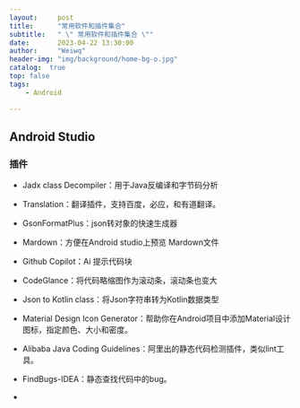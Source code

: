 ```yaml
---
layout:     post
title:      "常用软件和插件集合"
subtitle:   " \" 常用软件和插件集合 \""
date:       2023-04-22 13:30:00
author:     "Weiwq"
header-img: "img/background/home-bg-o.jpg"
catalog:  true
top: false
tags:
    - Android

---
```


## Android Studio

### 插件

- Jadx class Decompiler：用于Java反编译和字节码分析

- Translation：翻译插件，支持百度，必应，和有道翻译。

- GsonFormatPlus：json转对象的快速生成器

- Mardown：方便在Android studio上预览 Mardown文件

- Github Copilot：Ai 提示代码块

- CodeGlance：将代码略缩图作为滚动条，滚动条也变大

- Json to Kotlin class：将Json字符串转为Kotlin数据类型

- Material Design Icon Generator：帮助你在Android项目中添加Material设计图标，指定颜色、大小和密度。

- Alibaba Java Coding Guidelines：阿里出的静态代码检测插件，类似lint工具。

- FindBugs-IDEA：静态查找代码中的bug。

- 




